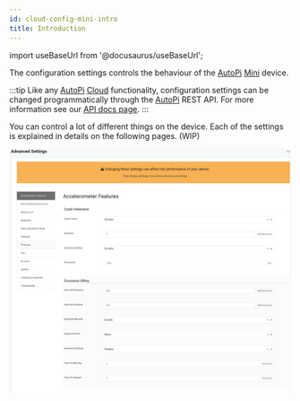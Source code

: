 ```yaml
---
id: cloud-config-mini-intro
title: Introduction
---
```


import useBaseUrl from '@docusaurus/useBaseUrl';


The configuration settings controls the behaviour of the [AutoPi](https://www.autopi.io) [Mini](https://www.autopi.io/hardware/autopi-mini) device.

:::tip
Like any [AutoPi](https://www.autopi.io) [Cloud](https://www.autopi.io/software-platform/cloud-management) functionality, configuration settings can be changed programmatically through the [AutoPi](https://www.autopi.io) REST API. For more information see our [API docs page](https://api.autopi.io/).
:::

You can control a lot of different things on the device. Each of the settings is explained in details on the following pages. (WIP)

![AutoPi Cloud Configuration](/img/cloud/device_management/advanced_settings/autopi_mini/configuration_mini.png)
